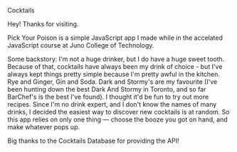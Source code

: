 Cocktails


Hey! Thanks for visiting. 

Pick Your Poison is a simple JavaScript app I made while in the accelated JavaScript course at Juno College of Technology. 

Some backstory: 
I'm not a huge drinker, but I do have a huge sweet tooth. Because of that, cocktails have always been my drink of choice - but I've always kept things pretty simple because I'm pretty awful in the kitchen. Rye and Ginger, Gin and Soda. Dark and Stormy's are my favourite (I've been hunting down the best Dark And Stormy in Toronto, and so far BarChef's is the best I've found). I thought it'd be fun to try out more recipes. Since I'm no drink expert, and I don't know the names of many drinks, I decided the easiest way to discover new cocktails is at random. So this app relies on only one thing — choose the booze you got on hand, and make whatever pops up. 

Big thanks to the Cocktails Database for providing the API! 